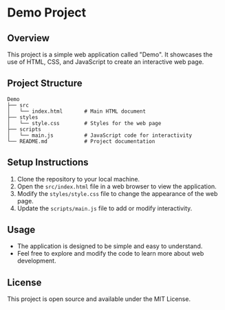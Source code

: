 # Demo Project

## Overview
This project is a simple web application called "Demo". It showcases the use of HTML, CSS, and JavaScript to create an interactive web page.

## Project Structure
```
Demo
├── src
│   └── index.html       # Main HTML document
├── styles
│   └── style.css        # Styles for the web page
├── scripts
│   └── main.js          # JavaScript code for interactivity
└── README.md            # Project documentation
```

## Setup Instructions
1. Clone the repository to your local machine.
2. Open the `src/index.html` file in a web browser to view the application.
3. Modify the `styles/style.css` file to change the appearance of the web page.
4. Update the `scripts/main.js` file to add or modify interactivity.

## Usage
- The application is designed to be simple and easy to understand.
- Feel free to explore and modify the code to learn more about web development.

## License
This project is open source and available under the MIT License.